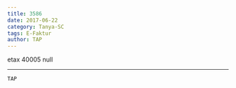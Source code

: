 ```yaml
---
title: 3586
date: 2017-06-22
category: Tanya-SC
tags: E-Faktur
author: TAP
---
```


etax 40005 null

---



`TAP`
